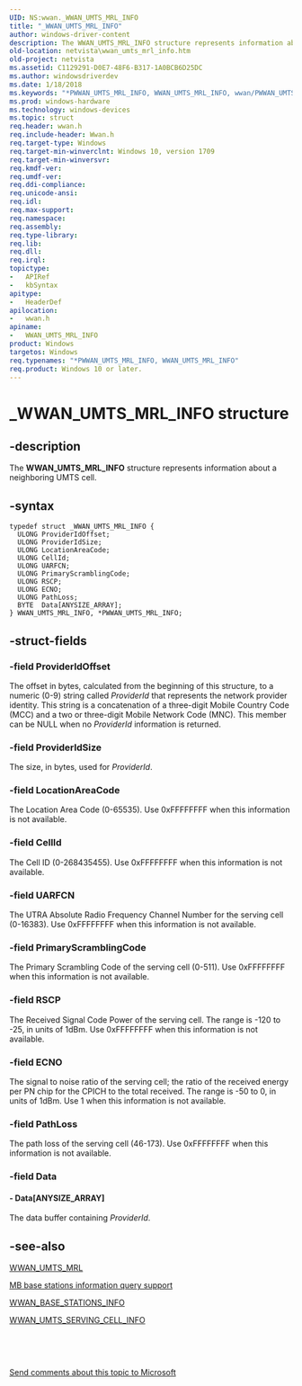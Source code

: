 ```yaml
---
UID: NS:wwan._WWAN_UMTS_MRL_INFO
title: "_WWAN_UMTS_MRL_INFO"
author: windows-driver-content
description: The WWAN_UMTS_MRL_INFO structure represents information about a neighboring UMTS cell.
old-location: netvista\wwan_umts_mrl_info.htm
old-project: netvista
ms.assetid: C1129291-D0E7-48F6-B317-1A0BCB6D25DC
ms.author: windowsdriverdev
ms.date: 1/18/2018
ms.keywords: "*PWWAN_UMTS_MRL_INFO, WWAN_UMTS_MRL_INFO, wwan/PWWAN_UMTS_MRL_INFO, _WWAN_UMTS_MRL_INFO, netvista.wwan_umts_mrl_info, PWWAN_UMTS_MRL_INFO structure pointer [Network Drivers Starting with Windows Vista], PWWAN_UMTS_MRL_INFO, WWAN_UMTS_MRL_INFO structure [Network Drivers Starting with Windows Vista], wwan/WWAN_UMTS_MRL_INFO"
ms.prod: windows-hardware
ms.technology: windows-devices
ms.topic: struct
req.header: wwan.h
req.include-header: Wwan.h
req.target-type: Windows
req.target-min-winverclnt: Windows 10, version 1709
req.target-min-winversvr: 
req.kmdf-ver: 
req.umdf-ver: 
req.ddi-compliance: 
req.unicode-ansi: 
req.idl: 
req.max-support: 
req.namespace: 
req.assembly: 
req.type-library: 
req.lib: 
req.dll: 
req.irql: 
topictype:
-	APIRef
-	kbSyntax
apitype:
-	HeaderDef
apilocation:
-	wwan.h
apiname:
-	WWAN_UMTS_MRL_INFO
product: Windows
targetos: Windows
req.typenames: "*PWWAN_UMTS_MRL_INFO, WWAN_UMTS_MRL_INFO"
req.product: Windows 10 or later.
---
```


# _WWAN_UMTS_MRL_INFO structure


## -description


The <b>WWAN_UMTS_MRL_INFO</b> structure represents information about a neighboring UMTS cell.


## -syntax


````
typedef struct _WWAN_UMTS_MRL_INFO {
  ULONG ProviderIdOffset;
  ULONG ProviderIdSize;
  ULONG LocationAreaCode;
  ULONG CellId;
  ULONG UARFCN;
  ULONG PrimaryScramblingCode;
  ULONG RSCP;
  ULONG ECNO;
  ULONG PathLoss;
  BYTE  Data[ANYSIZE_ARRAY];
} WWAN_UMTS_MRL_INFO, *PWWAN_UMTS_MRL_INFO;
````


## -struct-fields




### -field ProviderIdOffset

The offset in bytes, calculated from the beginning of this structure, to a numeric (0-9) string called <i>ProviderId</i> that represents the network provider identity. This string is a concatenation of a three-digit Mobile Country Code (MCC) and a two or three-digit Mobile Network Code (MNC). This member can be NULL when no <i>ProviderId</i> information is returned.


### -field ProviderIdSize

The size, in bytes, used for <i>ProviderId</i>.


### -field LocationAreaCode

The Location Area Code (0-65535). Use 0xFFFFFFFF when this information is not available.


### -field CellId

The Cell ID (0-268435455). Use 0xFFFFFFFF when this information is not available.


### -field UARFCN

The UTRA Absolute Radio Frequency Channel Number for the serving cell (0-16383). Use 0xFFFFFFFF when this information is not available.


### -field PrimaryScramblingCode

The Primary Scrambling Code of the serving cell (0-511). Use 0xFFFFFFFF when this information is not available.


### -field RSCP

The Received Signal Code Power of the serving cell. The range is -120 to -25, in units of 1dBm. Use 0xFFFFFFFF when this information is not available.


### -field ECNO

The signal to noise ratio of the serving cell; the ratio of the received energy per PN chip for the CPICH to the total received. The range is -50 to 0, in units of 1dBm. Use 1 when this information is not available.


### -field PathLoss

The path loss of the serving cell (46-173). Use 0xFFFFFFFF when this information is not available.


### -field Data

 



#### - Data[ANYSIZE_ARRAY]

The data buffer containing <i>ProviderId</i>.


## -see-also

<a href="..\wwan\ns-wwan-_wwan_umts_mrl.md">WWAN_UMTS_MRL</a>

<a href="https://docs.microsoft.com/windows-hardware/drivers/network/mb-base-stations-information-query-support">MB base stations information query support</a>

<a href="..\wwan\ns-wwan-_wwan_base_stations_info.md">WWAN_BASE_STATIONS_INFO</a>

<a href="..\wwan\ns-wwan-_wwan_umts_serving_cell_info.md">WWAN_UMTS_SERVING_CELL_INFO</a>

 

 

<a href="mailto:wsddocfb@microsoft.com?subject=Documentation%20feedback [netvista\netvista]:%20WWAN_UMTS_MRL_INFO structure%20 RELEASE:%20(1/18/2018)&amp;body=%0A%0APRIVACY STATEMENT%0A%0AWe use your feedback to improve the documentation. We don't use your email address for any other purpose, and we'll remove your email address from our system after the issue that you're reporting is fixed. While we're working to fix this issue, we might send you an email message to ask for more info. Later, we might also send you an email message to let you know that we've addressed your feedback.%0A%0AFor more info about Microsoft's privacy policy, see http://privacy.microsoft.com/en-us/default.aspx." title="Send comments about this topic to Microsoft">Send comments about this topic to Microsoft</a>


